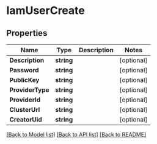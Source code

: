 # IamUserCreate

## Properties
Name | Type | Description | Notes
------------ | ------------- | ------------- | -------------
**Description** | **string** |  | [optional] 
**Password** | **string** |  | [optional] 
**PublicKey** | **string** |  | [optional] 
**ProviderType** | **string** |  | [optional] 
**ProviderId** | **string** |  | [optional] 
**ClusterUrl** | **string** |  | [optional] 
**CreatorUid** | **string** |  | [optional] 

[[Back to Model list]](../README.md#documentation-for-models) [[Back to API list]](../README.md#documentation-for-api-endpoints) [[Back to README]](../README.md)



